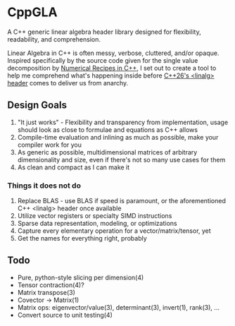 # CppGLA

A C++ generic linear algebra header library designed for flexibility, readability, and comprehension.

Linear Algebra in C++ is often messy, verbose, cluttered, and/or opaque. Inspired specifically by the source code given for the single value decomposition by [Numerical Recipes in C++](https://numerical.recipes/book.html), I set out to create a tool to help me comprehend what's happening inside before [C++26's \<linalg\> header](https://en.cppreference.com/w/cpp/header/linalg) comes to deliver us from anarchy.

## Design Goals

1. "It just works" - Flexibility and transparency from implementation, usage should look as close to formulae and equations as C++ allows
1. Compile-time evaluation and inlining as much as possible, make your compiler work for you
1. As generic as possible, multidimensional matrices of arbitrary dimensionality and size, even if there's not so many use cases for them
1. As clean and compact as I can make it

### Things it does not do

1. Replace BLAS - use BLAS if speed is paramount, or the aforementioned C++ \<linalg\> header once available
1. Utilize vector registers or specialty SIMD instructions
1. Sparse data representation, modeling, or optimizations
1. Capture every elementary operation for a vector/matrix/tensor, yet
1. Get the names for everything right, probably

## Todo

- Pure, python-style slicing per dimension(4)
- Tensor contraction(4)?
- Matrix transpose(3)
- Covector -> Matrix(1)
- Matrix ops: eigenvector/value(3), determinant(3), invert(1), rank(3), ...
- Convert source to unit testing(4)
